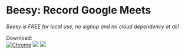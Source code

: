 # Beesy: Record Google Meets

*Beesy is FREE for local use, no signup and no cloud dependency at all!*

Download: \
[![Chrome](https://img.shields.io/chrome-web-store/v/eabicnldgjknbifdgmnieblkbnggfnde)](https://chrome.google.com/webstore/detail/beesy-record-google-meets/eabicnldgjknbifdgmnieblkbnggfnde) ![](https://img.shields.io/chrome-web-store/stars/eabicnldgjknbifdgmnieblkbnggfnde) ![](https://img.shields.io/chrome-web-store/users/eabicnldgjknbifdgmnieblkbnggfnde)
